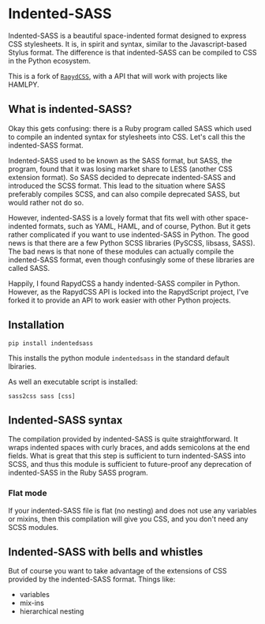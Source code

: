
# Indented-SASS

Indented-SASS is a beautiful space-indented format designed to express CSS stylesheets. It is, in spirit and syntax, similar to the Javascript-based Stylus format. The difference is that indented-SASS can be compiled to CSS in the Python ecosystem.

This is a fork of [`RapydCSS`](https://bitbucket.org/pyjeon/rapydcss), with a API that will work with projects like HAMLPY.

## What is indented-SASS?

Okay this gets confusing: there is a Ruby program called SASS which used to compile an indented syntax for stylesheets into CSS. Let's call this the indented-SASS format. 

Indented-SASS used to be known as the SASS format, but SASS, the program, found that it was losing market share to LESS (another CSS extension format). So SASS decided to deprecate indented-SASS and introduced the SCSS format. This lead to the situation where SASS preferably compiles SCSS, and can also compile deprecated SASS, but would rather not do so.

However, indented-SASS is a lovely format that fits well with other space-indented formats, such as YAML, HAML, and of course, Python. But it gets rather complicated if you want to use indented-SASS in Python. The good news is that there are a few Python SCSS libraries (PySCSS, libsass, SASS). The bad news is that none of these modules can actually compile the indented-SASS format, even though confusingly some of these libraries are called SASS.

Happily, I found RapydCSS a handy indented-SASS compiler in Python. However, as the RapydCSS API is locked into the RapydScript project, I've forked it to provide an API to work easier with other Python projects.

## Installation

    pip install indentedsass

This installs the python module `indentedsass` in the standard default lbiraries. 

As well an executable script is installed:

    sass2css sass [css]

## Indented-SASS syntax

The compilation provided by indented-SASS is quite straightforward. It wraps indented spaces with curly braces, and adds semicolons at the end fields. What is great that this step is sufficient to turn indented-SASS into SCSS, and thus this module is sufficient to future-proof any deprecation of indented-SASS in the Ruby SASS program.

### Flat mode

If your indented-SASS file is flat (no nesting) and does not use any variables or mixins, then this compilation will give you CSS, and you don't need any SCSS modules.


## Indented-SASS with bells and whistles

But of course you want to take advantage of the extensions of CSS provided by the indented-SASS format. Things like:

  - variables
  - mix-ins
  - hierarchical nesting









